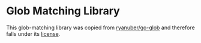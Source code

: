 # Glob Matching Library

This glob-matching library was copied from [ryanuber/go-glob](https://github.com/ryanuber/go-glob) and therefore falls under its [license](LICENSE). 
